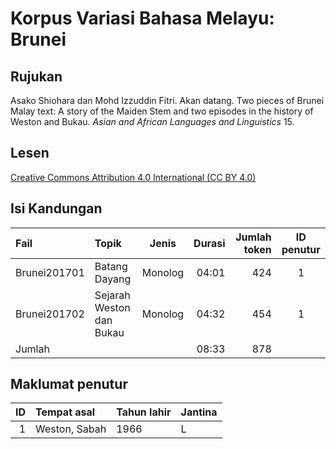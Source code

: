 # Korpus Variasi Bahasa Melayu: Brunei
## Rujukan
Asako Shiohara dan Mohd Izzuddin Fitri. Akan datang. Two pieces of Brunei Malay text: A story of the Maiden Stem and two episodes in the history of Weston and Bukau. _Asian and African Languages and Linguistics_ 15.

## Lesen
[Creative Commons Attribution 4.0 International (CC BY 4.0)](https://creativecommons.org/licenses/by/4.0/deed.ms)

## Isi Kandungan
|Fail         |Topik                    |Jenis  |Durasi|Jumlah token|ID penutur|
|:------------|:------------------------|:-----:|-----:|-----------:|:--------:|
|Brunei201701 |Batang Dayang            |Monolog|04:01 |  424       | 1        |
|Brunei201702 |Sejarah Weston dan Bukau |Monolog|04:32 |  454       | 1        |
|Jumlah       |                         |       |08:33 |  878       |          |

## Maklumat penutur
|ID|Tempat asal   | Tahun lahir | Jantina |
|-:|:-------------|-------------|---------|
|1 |Weston, Sabah |1966         | L       |
